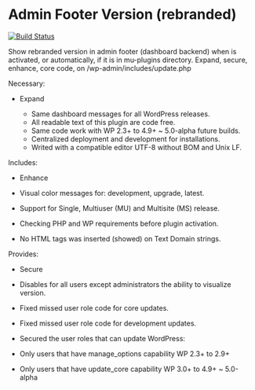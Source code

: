 # Admin Footer Version (rebranded)

[![Build Status](https://travis-ci.org/luciano-croce/admin-footer-version-rebranded.svg?branch=master)](https://travis-ci.org/luciano-croce/admin-footer-version-rebranded)

Show rebranded version in admin footer (dashboard backend) when is activated, or automatically, if it is in mu-plugins directory. Expand, secure, enhance, core code, on /wp-admin/includes/update.php

Necessary:

* Expand

  * Same dashboard messages for all WordPress releases.
  * All readable text of this plugin are code free.
  * Same code work with WP 2.3+ to 4.9+ ~ 5.0-alpha future builds.
  * Centralized deployment and development for installations.
  * Writed with a compatible editor UTF-8 without BOM and Unix LF.

Includes:

* Enhance

 * Visual color messages for: development, upgrade, latest.
 * Support for Single, Multiuser (MU) and Multisite (MS) release.
 * Checking PHP and WP requirements before plugin activation.
 * No HTML tags was inserted (showed) on Text Domain strings.

Provides:

* Secure

 * Disables for all users except administrators the ability to visualize version.
 * Fixed missed user role code for core updates.
 * Fixed missed user role code for development updates.
 * Secured the user roles that can update WordPress:
 * Only users that have manage_options capability WP 2.3+ to 2.9+
 * Only users that have update_core capability WP 3.0+ to 4.9+ ~ 5.0-alpha
